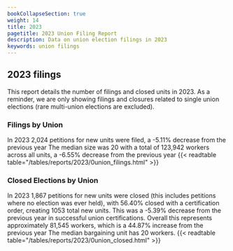 ```yaml
---
bookCollapseSection: true
weight: 14
title: 2023
pagetitle: 2023 Union Filing Report
description: Data on union election filings in 2023
keywords: union filings
---
```


## 2023 filings

This report details the number of filings and closed units in 2023. As a reminder, we are only showing filings and closures related to single union elections (rare multi-union elections are excluded).

### Filings by Union
In 2023 2,024 petitions for new units were filed, a -5.11% decrease from the previous year The median size was 20 with a total of 123,942 workers across all units, a -6.55% decrease from the previous year
{{< readtable table="/tables/reports/2023/0union_filings.html" >}}

### Closed Elections by Union
In 2023 1,867 petitions for new units were closed (this includes petitions where no election was ever held), with 56.40% closed with a certification order, creating 1053 total new units. This was a -5.39% decrease from the previous year in successful union certifications. Overall this represents approximately 81,545 workers, which is a 44.87% increase from the previous year The median bargaining unit has 20 workers.
{{< readtable table="/tables/reports/2023/0union_closed.html" >}}
